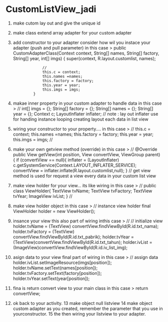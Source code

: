 # CustomListView_jadi
1. make cutom lay out and give the unique id
2. make class extend array adapter for your custom adapter
3. add constructor to your adapter consider how wil you instace your adapter (push and pull parameter)
in this case >
            public CustomAdapterClass(Context context, String[] names, String[] factory, String[] year, int[] imgs) {
                    super(context, R.layout.customlist, names);

                    //
                    this.c = context;
                    this.names =names;
                    this.factory = factory;
                    this.year = year;
                    this.imgs = imgs;
                }
4. makae inner property in your custom adapter to handle data
in this case >
//
             int[] imgs = {};
                String[] factory = {};
                String[] names = {};
                String[] year = {};
                Context c;
                LayoutInflater inflater;
//
note : lay out inflater use for handing instance looping creating layout each data in list view

5. wiring your constructor to your property....
in this case >
//
             this.c = context;
             this.names =names;
             this.factory = factory;
             this.year = year;
             this.imgs = imgs;
//           
6. make your own getview method (override)
in this case >
//
              @Override
                  public View getView(int position, View convertView, ViewGroup parent) {
                      if (convertView == null){
                          inflater = (LayoutInflater) c.getSystemService(Context.LAYOUT_INFLATER_SERVICE);
                          convertView = inflater.inflate(R.layout.customlist,null);
                      }
//
get view method is used for request a view every data in your custom list view

7. make view holder for your view... its like wiring
in this case >
//
             public class ViewHolder{
                  TextView tvName;
                  TextView tvFactory;
                  TextView tvYear;
                  ImageView ivList;
              }
//            
8. make view holder object
in this case >
            // instance view holder
            final ViewHolder holder = new ViewHolder();
            
9. insance your view this also part of wiring
inthis case >
//
            // initialize view
            holder.tvName = (TextView) convertView.findViewById(R.id.txt_nama);
            holder.tvFactory = (TextView) convertView.findViewById(R.id.txt_pabrik);
            holder.tvYear = (TextView)convertView.findViewById(R.id.txt_tahun);
            holder.ivList = (ImageView)convertView.findViewById(R.id.iv_list_img);

10. asign data to your view final part of wiring
in this case >
            // assign data
            holder.ivList.setImageResource(imgs[position]);
            holder.tvName.setText(names[position]);
            holder.tvFactory.setText(factory[position]);
            holder.tvYear.setText(year[position]);
            
11. fina is return convert view to your main class
in this case >
            return convertView;

12. ok back to your activity.
13 make object null listview
14 make object custom adapter as you created, remember the parameter that you use in yourconstructor.
15 the then wiring your listview to your adapter.
